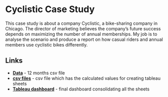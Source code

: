 # **Cyclistic Case Study** 
This case study is about a company Cyclistic, a bike-sharing company in Chicago. The director of marketing believes the company’s future success depends on maximizing the number of annual memberships. My job is to analyse the scenario and produce a report on how casual riders and annual members use cyclistic bikes differently.

## **Links**
+ [**Data**](https://github.com/loghasuha/cyclistic/tree/main/data) - 12 months csv file
+ [**csv files**](https://github.com/loghasuha/cyclistic/tree/main/csv_calculated)  - csv file which has the calculated values for creating tableau sheets
+ [**Tableau dashboard**](https://public.tableau.com/views/cyclistictableau_16817430383780/Dashboard1?:language=en-US&:display_count=n&:origin=viz_share_link) - final dashboard consolidating all the sheets 
